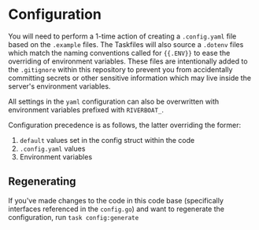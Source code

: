 # Configuration

You will need to perform a 1-time action of creating a `.config.yaml` file based
on the `.example` files. The Taskfiles will also source a `.dotenv` files which
match the naming conventions called for `{{.ENV}}` to ease the overriding of
environment variables. These files are intentionally added to the `.gitignore`
within this repository to prevent you from accidentally committing secrets or
other sensitive information which may live inside the server's environment
variables.

All settings in the `yaml` configuration can also be overwritten with
environment variables prefixed with `RIVERBOAT_`.

Configuration precedence is as follows, the latter overriding the former:

1. `default` values set in the config struct within the code
1. `.config.yaml` values
1. Environment variables

## Regenerating

If you've made changes to the code in this code base (specifically interfaces
referenced in the `config.go`) and want to regenerate the configuration, run
`task config:generate`
